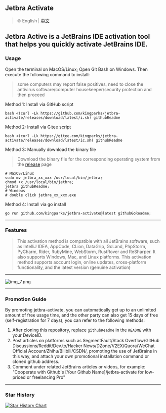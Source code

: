 ## Jetbra Activate

> 🌐️ English | [中文](README_CN.md)

Jetbra Active is a JetBrains IDE activation tool that helps you quickly activate JetBrains IDE.
---
### Usage

Open the terminal on MacOS/Linux; Open Git Bash on Windows. Then execute the following command to install:
>some computers may report false positives, need to close the antivirus software/computer housekeeper/security protection and then proceed

Method 1: Install via GitHub script
```shell
bash <(curl -Lk https://github.com/kingparks/jetbra-activate/releases/download/latest/i.sh) githubReadme
```
Method 2: Install via Gitee script
```shell
bash <(curl -Lk https://gitee.com/kingparks/jetbra-activate/releases/download/latest/ic.sh) githubReadme
```
Method 3: Manually download the binary file
> Download the binary file for the corresponding operating system from the [release](https://github.com/kingparks/jetbra-activate/releases) page
 ```shell
# MaxOS/Linux
sudo mv jetbra_xx_xxx /usr/local/bin/jetbra;
chmod +x /usr/local/bin/jetbra;
jetbra githubReadme;
# Windows 
# double click jetbra_xx_xxx.exe
```
Method 4: Install via go install 
```shell
go run github.com/kingparks/jetbra-activate@latest githubGoReadme;
```

---
### Features

> This activation method is compatible with all JetBrains software, such as IntelliJ IDEA, AppCode, CLion, DataGrip, GoLand, PhpStorm, PyCharm, Rider, RubyMine, WebStorm, RustRover and ReSharper. It also supports Windows, Mac, and Linux platforms. This activation method supports account login, online updates, cross-platform functionality, and the latest version (genuine activation)

---
![img_7.png](./img/img.png)

---
### Promotion Guide
By promoting jetbra-activate, you can automatically get up to an unlimited amount of free usage time, and the other party can also get 15 days of free (self-registration for 7 days), you can refer to the following methods:
1. After cloning this repository, replace `githubReadme` in the `README` with your DeviceID.
2. Post articles on platforms such as SegmentFault/Stack Overflow/GitHub Discussions/Reddit/Dev.to/Hacker News/DZone/V2EX/Quora/WeChat Official Account/Zhihu/Bilibili/CSDN/, promoting the use of JetBrains in this way, and attach your own promotional installation command or cloned github address.
3. Comment under related JetBrains articles or videos, for example: "Cooperate with Github's [Your Github Name]/jetbra-activate for low-priced or freelancing Pro"
---

### Star History
<a href="https://star-history.com/#kingparks/jetbra-activate&Date">
 <picture>
   <source media="(prefers-color-scheme: dark)" srcset="https://api.star-history.com/svg?repos=kingparks/jetbra-activate&type=Date&theme=dark" />
   <source media="(prefers-color-scheme: light)" srcset="https://api.star-history.com/svg?repos=kingparks/jetbra-activate&type=Date" />
   <img alt="Star History Chart" src="https://api.star-history.com/svg?repos=kingparks/jetbra-activate&type=Date" />
 </picture>
</a>
